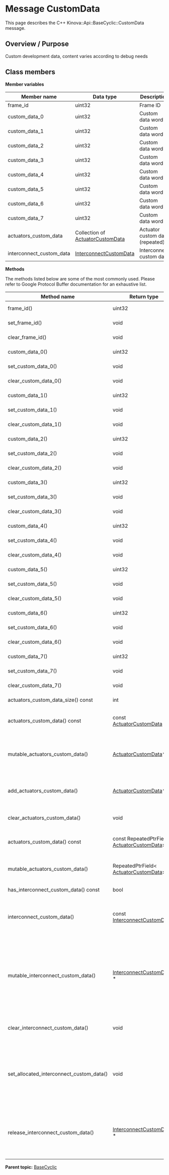 # Message CustomData

This page describes the C++ Kinova::Api::BaseCyclic::CustomData message.

## Overview / Purpose

Custom development data, content varies according to debug needs

## Class members

 **Member variables** 

|Member name|Data type|Description|
|-----------|---------|-----------|
|frame\_id|uint32|Frame ID|
|custom\_data\_0|uint32|Custom data word 0|
|custom\_data\_1|uint32|Custom data word 1|
|custom\_data\_2|uint32|Custom data word 2|
|custom\_data\_3|uint32|Custom data word 3|
|custom\_data\_4|uint32|Custom data word 4|
|custom\_data\_5|uint32|Custom data word 5|
|custom\_data\_6|uint32|Custom data word 6|
|custom\_data\_7|uint32|Custom data word 7|
|actuators\_custom\_data|Collection of [ActuatorCustomData](msg_BaseCyclic_ActuatorCustomData.md#)|Actuator custom data \(repeated\)|
|interconnect\_custom\_data| [InterconnectCustomData](msg_BaseCyclic_InterconnectCustomData.md#)|Interconnect custom data|

 **Methods** 

The methods listed below are some of the most commonly used. Please refer to Google Protocol Buffer documentation for an exhaustive list.

|Method name|Return type|Input type|Description|
|-----------|-----------|----------|-----------|
|frame\_id\(\)|uint32|void|Returns the current value of frame\_id. If the frame\_id is not set, returns 0.|
|set\_frame\_id\(\)|void|uint32|Sets the value of frame\_id. After calling this, frame\_id\(\) will return value.|
|clear\_frame\_id\(\)|void|void|Clears the value of frame\_id. After calling this, frame\_id\(\) will return 0.|
|custom\_data\_0\(\)|uint32|void|Returns the current value of custom\_data\_0. If the custom\_data\_0 is not set, returns 0.|
|set\_custom\_data\_0\(\)|void|uint32|Sets the value of custom\_data\_0. After calling this, custom\_data\_0\(\) will return value.|
|clear\_custom\_data\_0\(\)|void|void|Clears the value of custom\_data\_0. After calling this, custom\_data\_0\(\) will return 0.|
|custom\_data\_1\(\)|uint32|void|Returns the current value of custom\_data\_1. If the custom\_data\_1 is not set, returns 0.|
|set\_custom\_data\_1\(\)|void|uint32|Sets the value of custom\_data\_1. After calling this, custom\_data\_1\(\) will return value.|
|clear\_custom\_data\_1\(\)|void|void|Clears the value of custom\_data\_1. After calling this, custom\_data\_1\(\) will return 0.|
|custom\_data\_2\(\)|uint32|void|Returns the current value of custom\_data\_2. If the custom\_data\_2 is not set, returns 0.|
|set\_custom\_data\_2\(\)|void|uint32|Sets the value of custom\_data\_2. After calling this, custom\_data\_2\(\) will return value.|
|clear\_custom\_data\_2\(\)|void|void|Clears the value of custom\_data\_2. After calling this, custom\_data\_2\(\) will return 0.|
|custom\_data\_3\(\)|uint32|void|Returns the current value of custom\_data\_3. If the custom\_data\_3 is not set, returns 0.|
|set\_custom\_data\_3\(\)|void|uint32|Sets the value of custom\_data\_3. After calling this, custom\_data\_3\(\) will return value.|
|clear\_custom\_data\_3\(\)|void|void|Clears the value of custom\_data\_3. After calling this, custom\_data\_3\(\) will return 0.|
|custom\_data\_4\(\)|uint32|void|Returns the current value of custom\_data\_4. If the custom\_data\_4 is not set, returns 0.|
|set\_custom\_data\_4\(\)|void|uint32|Sets the value of custom\_data\_4. After calling this, custom\_data\_4\(\) will return value.|
|clear\_custom\_data\_4\(\)|void|void|Clears the value of custom\_data\_4. After calling this, custom\_data\_4\(\) will return 0.|
|custom\_data\_5\(\)|uint32|void|Returns the current value of custom\_data\_5. If the custom\_data\_5 is not set, returns 0.|
|set\_custom\_data\_5\(\)|void|uint32|Sets the value of custom\_data\_5. After calling this, custom\_data\_5\(\) will return value.|
|clear\_custom\_data\_5\(\)|void|void|Clears the value of custom\_data\_5. After calling this, custom\_data\_5\(\) will return 0.|
|custom\_data\_6\(\)|uint32|void|Returns the current value of custom\_data\_6. If the custom\_data\_6 is not set, returns 0.|
|set\_custom\_data\_6\(\)|void|uint32|Sets the value of custom\_data\_6. After calling this, custom\_data\_6\(\) will return value.|
|clear\_custom\_data\_6\(\)|void|void|Clears the value of custom\_data\_6. After calling this, custom\_data\_6\(\) will return 0.|
|custom\_data\_7\(\)|uint32|void|Returns the current value of custom\_data\_7. If the custom\_data\_7 is not set, returns 0.|
|set\_custom\_data\_7\(\)|void|uint32|Sets the value of custom\_data\_7. After calling this, custom\_data\_7\(\) will return value.|
|clear\_custom\_data\_7\(\)|void|void|Clears the value of custom\_data\_7. After calling this, custom\_data\_7\(\) will return 0.|
|actuators\_custom\_data\_size\(\) const|int|void|Returns the number of elements currently in the field.|
|actuators\_custom\_data\(\) const|const [ActuatorCustomData](msg_BaseCyclic_ActuatorCustomData.md#)|int index|Returns the element at the given zero-based index. Calling this method with index outside of \[0, actuators\_custom\_data\_size\(\)\) yields undefined behavior.|
|mutable\_actuators\_custom\_data\(\)| [ActuatorCustomData](msg_BaseCyclic_ActuatorCustomData.md#)\*|int index|Returns a pointer to the mutable [ActuatorCustomData](msg_BaseCyclic_ActuatorCustomData.md#) object that stores the value of the element at the given zero-based index. Calling this method with index outside of \[0, actuators\_custom\_data\_size\(\)\) yields undefined behavior.|
|add\_actuators\_custom\_data\(\)| [ActuatorCustomData](msg_BaseCyclic_ActuatorCustomData.md#)\*|void|Adds a new element and returns a pointer to it. The returned [ActuatorCustomData](msg_BaseCyclic_ActuatorCustomData.md#) is mutable and will have none of its fields set \(i.e. it will be identical to a newly-allocated [ActuatorCustomData](msg_BaseCyclic_ActuatorCustomData.md#)\).|
|clear\_actuators\_custom\_data\(\)|void|void|Removes all elements from the field. After calling this, actuators\_custom\_data\_size\(\) will return zero.|
|actuators\_custom\_data\(\) const|const RepeatedPtrField< [ActuatorCustomData](msg_BaseCyclic_ActuatorCustomData.md#)\>&|void|Returns the underlying RepeatedPtrField that stores the field's elements. This container class provides STL-like iterators and other methods.|
|mutable\_actuators\_custom\_data\(\)|RepeatedPtrField< [ActuatorCustomData](msg_BaseCyclic_ActuatorCustomData.md#)\>\*|void|Returns a pointer to the underlying mutable RepeatedPtrField that stores the field's elements. This container class provides STL-like iterators and other methods.|
|has\_interconnect\_custom\_data\(\) const|bool|void|Returns true if interconnect\_custom\_data is set.|
|interconnect\_custom\_data\(\)|const [InterconnectCustomData](msg_BaseCyclic_InterconnectCustomData.md#)&|void|Returns the current value of interconnect\_custom\_data. If interconnect\_custom\_data is not set, returns a [InterconnectCustomData](msg_BaseCyclic_InterconnectCustomData.md#) with none of its fields set \(possibly interconnect\_custom\_data::default\_instance\(\)\).|
|mutable\_interconnect\_custom\_data\(\)| [InterconnectCustomData](msg_BaseCyclic_InterconnectCustomData.md#) \*|void|Returns a pointer to the mutable [InterconnectCustomData](msg_BaseCyclic_InterconnectCustomData.md#) object that stores the field's value. If the field was not set prior to the call, then the returned [InterconnectCustomData](msg_BaseCyclic_InterconnectCustomData.md#) will have none of its fields set \(i.e. it will be identical to a newly-allocated [InterconnectCustomData](msg_BaseCyclic_InterconnectCustomData.md#)\). After calling this, has\_interconnect\_custom\_data\(\) will return true and interconnect\_custom\_data\(\) will return a reference to the same instance of [InterconnectCustomData](msg_BaseCyclic_InterconnectCustomData.md#).|
|clear\_interconnect\_custom\_data\(\)|void|void|Clears the value of the field. After calling this, has\_interconnect\_custom\_data\(\) will return false and interconnect\_custom\_data\(\) will return the default value.|
|set\_allocated\_interconnect\_custom\_data\(\)|void| [InterconnectCustomData](msg_BaseCyclic_InterconnectCustomData.md#) \*|Sets the [InterconnectCustomData](msg_BaseCyclic_InterconnectCustomData.md#) object to the field and frees the previous field value if it exists. If the [InterconnectCustomData](msg_BaseCyclic_InterconnectCustomData.md#) pointer is not NULL, the message takes ownership of the allocated [InterconnectCustomData](msg_BaseCyclic_InterconnectCustomData.md#) object and has\_ [InterconnectCustomData](msg_BaseCyclic_InterconnectCustomData.md#)\(\) will return true. Otherwise, if the interconnect\_custom\_data is NULL, the behavior is the same as calling clear\_interconnect\_custom\_data\(\).|
|release\_interconnect\_custom\_data\(\)| [InterconnectCustomData](msg_BaseCyclic_InterconnectCustomData.md#) \*|void|Releases the ownership of the field and returns the pointer of the [InterconnectCustomData](msg_BaseCyclic_InterconnectCustomData.md#) object. After calling this, caller takes the ownership of the allocated [InterconnectCustomData](msg_BaseCyclic_InterconnectCustomData.md#) object, has\_interconnect\_custom\_data\(\) will return false, and interconnect\_custom\_data\(\) will return the default value.|

**Parent topic:** [BaseCyclic](../references/summary_BaseCyclic.md)

